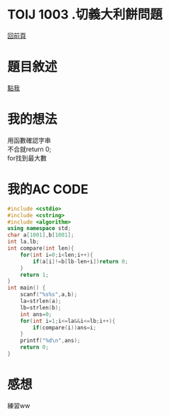 # TOIJ 1003 .切義大利餅問題
[回前頁](https://whaleon120.github.io/blogs/info/main)
# 題目敘述
[點我](https://tioj.ck.tp.edu.tw/problems/1010)  
# 我的想法  
用函數確認字串  
不合就return 0;  
for找到最大數  
# 我的AC CODE
``` cpp
#include <cstdio>
#include <cstring>
#include <algorithm>
using namespace std;
char a[1001],b[1001];
int la,lb;
int compare(int len){
    for(int i=0;i<len;i++){
        if(a[i]!=b[lb-len+i])return 0;
    }
    return 1;
}
int main() {
    scanf("%s%s",a,b);
    la=strlen(a);
    lb=strlen(b);
    int ans=0;
    for(int i=1;i<=la&&i<=lb;i++){
        if(compare(i))ans=i;
    }
    printf("%d\n",ans);
    return 0;
}
``` 
# 感想  
練習ww
